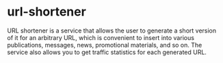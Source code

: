 # url-shortener

URL shortener is a service that allows the user to generate a short version of it for an arbitrary URL, which is
convenient to insert into various publications, messages, news, promotional materials, and so on. The service also
allows you to get traffic statistics for each generated URL.
